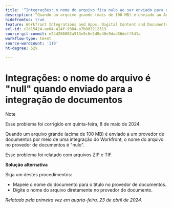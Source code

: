 ```yaml
---
title: '“Integrações: o nome do arquivo fica nulo ao ser enviado para o AEM por meio da integração”'
description: “Quando um arquivo grande (mais de 100 MB) é enviado ao Adobe Experience Manager por meio da integração do Workfront, o nome do arquivo no AEM fica nulo. ”
hidefromtoc: true
feature: Workfront Integrations and Apps, Digital Content and Documents
exl-id: c2d15424-ae04-414f-9384-a7b083212313
source-git-commit: e24d266002a913e5c6e2d5e40e9dad36deff541a
workflow-type: tm+mt
source-wordcount: '110'
ht-degree: 52%

---
```


# Integrações: o nome do arquivo é &quot;null&quot; quando enviado para a integração de documentos

>[!NOTE]
>
>Esse problema foi corrigido em quinta-feira, 8 de maio de 2024.

Quando um arquivo grande (acima de 100 MB) é enviado a um provedor de documentos por meio de uma integração do Workfront, o nome do arquivo no provedor de documentos é &quot;nulo&quot;.

Esse problema foi relatado com arquivos ZIP e TIF.

**Solução alternativa**

Siga um destes procedimentos:

* Mapeie o nome do documento para o título no provedor de documentos.
* Digite o nome do arquivo diretamente no provedor do documento.

_Relatado pela primeira vez em quarta-feira, 23 de abril de 2024._

